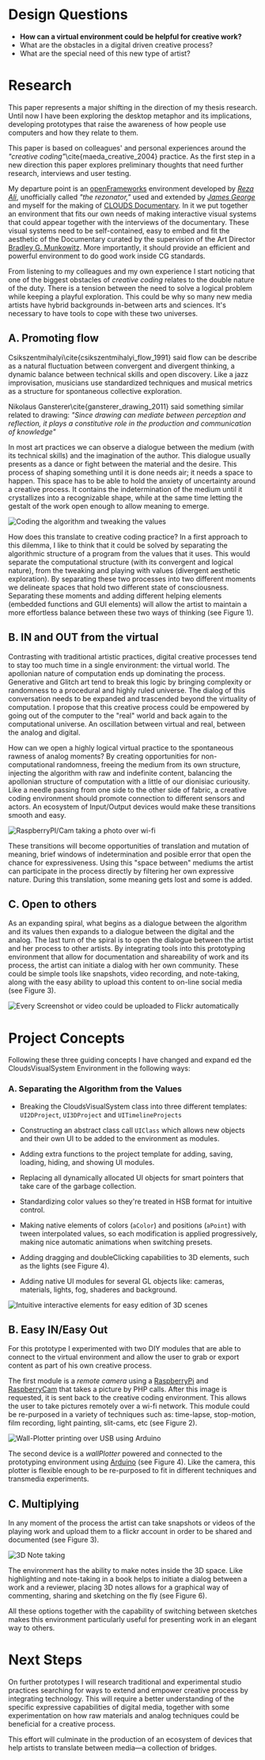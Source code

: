 Design Questions
==============

- **How can a virtual environment could be helpful for creative work?**
- What are the obstacles in a digital driven creative process?
- What are the special need of this new type of artist?

Research
==============
This paper represents a major shifting in the direction of my thesis research. Until now I have been exploring the desktop metaphor and its implications, developing prototypes that raise the awareness of how people use computers and how they relate to them.

This paper is based on colleagues' and personal experiences around the *"creative coding"*\cite{maeda_creative_2004} practice. As the first step in a new direction this paper explores preliminary thoughts that need further research, interviews and user testing.

My departure point is an [openFrameworks](http://www.openframeworks.cc/) environment developed by *[Reza Ali](http://www.syedrezaali.com/)*, unofficially called *"the rezonator,"* used and extended by *[James George](http://jamesgeorge.org/)* and myself for the making of [CLOUDS Documentary](http://www.kickstarter.com/projects/1636630114/clouds-interactive-documentary). In it we put together an environment that fits our own needs of making interactive visual systems that could appear together with the interviews of the documentary.
These visual systems need to be self-contained, easy to embed and fit the aesthetic of the Documentary curated by the supervision of the Art Director [Bradley G. Munkowitz](http://gmunk.com/). More importantly, it should provide an efficient and powerful environment to do good work inside CG standards.

From listening to my colleagues and my own experience I start noticing that one of the biggest obstacles of *creative coding* 
relates to the double nature of the duty. There is a tension between the need to solve a logical problem while keeping a playful exploration. This could be why so many new media artists have hybrid backgrounds in-between arts and sciences. It's necessary to have tools to cope with these two universes.  

## A. Promoting flow
Csikszentmihalyi\cite{csikszentmihalyi_flow_1991} said flow can be describe as a natural fluctuation between convergent and divergent thinking, a dynamic balance between technical skills and open discovery. Like a jazz improvisation, musicians use standardized techniques and musical metrics as a structure for spontaneous collective exploration. 

Nikolaus Gansterer\cite{gansterer_drawing_2011} said something similar related to drawing: *"Since drawing can mediate between perception and reflection, it plays a constitutive role in the production and communication of knowledge"*

In most art practices we can observe a dialogue between the medium (with its technical skills) and the imagination of the author. This dialogue usually presents as a dance or fight between the material and the desire. This process of shaping something until it is done needs air; it needs a space to happen. This space has to be able to hold the anxiety of uncertainty around a creative process. It contains the indetermination of the medium until it crystallizes into a recognizable shape, while at the same time letting the gestalt of the work open enough to allow meaning to emerge. 

![Coding the algorithm and tweaking the values](images/01.png)

How does this translate to creative coding practice? In a first approach to this dilemma, I like to think that it could be solved by separating the algorithmic structure of a program from the values that it uses. This would separate the computational structure (with its convergent and logical nature), from the tweaking and playing with values (divergent aesthetic exploration). By separating these two processes into two different moments we delineate spaces that hold two different state of consciousness. Separating these moments and adding different helping elements (embedded functions and GUI elements)  will allow the artist to maintain a more effortless balance between these two ways of thinking (see Figure 1).

## B. IN and OUT from the virtual 
Contrasting with traditional artistic practices, digital creative processes tend to stay too much time in a single environment: the virtual world. The apollonian nature of computation ends up dominating the process. Generative and Glitch art tend to break this logic by bringing complexity or randomness to a procedural and highly ruled universe.
The dialog of this conversation needs to be expanded and trascended beyond the virtuality of computation. I propose that this creative process could be empowered by going out of the computer to the "real" world and back again to the computational universe. An oscillation between virtual and real, between the analog and digital. 

How can we open a highly logical virtual practice to the spontaneous rawness of analog moments? By creating opportunities for non-computational randomness, freeing the medium from its own structure, injecting the algorithm with raw and indefinite content, balancing the apollonian structure of computation with a little of our dionisiac curiousity. Like a needle passing from one side to the other side of fabric, a creative coding environment should promote connection to different sensors and actors. An ecosystem of Input/Output devices would make these transitions smooth and easy.

![RaspberryPI/Cam taking a photo over wi-fi](images/05.png)

These transitions will become opportunities of translation and mutation of meaning, brief windows of indetermination and posible error that open the chance for expressiveness. Using this "space between" mediums the artist can participate in the process directly by filtering her own expressive nature. During this translation, some meaning gets lost and some is added.

## C. Open to others
As an expanding spiral, what begins as a dialogue between the algorithm and its values then expands to a dialogue between the digital and the analog. The last turn of the spiral is to open the dialogue between the artist and her process to other artists. 
By integrating tools into this prototyping environment that allow for documentation and shareability of work and its process, the artist can initiate a dialog with her own community. These could be simple tools like snapshots, video recording, and note-taking, along with the easy ability to upload this content to on-line social media (see Figure 3).

![Every Screenshot or video could be uploaded to Flickr automatically](images/07.png)

Project Concepts
==============
Following these three guiding concepts I have changed and expand ed the CloudsVisualSystem Environment in the following ways:

### A. Separating the Algorithm from the Values

- Breaking the CloudsVisualSystem class into three different templates: ```UI2DProject```, ```UI3DProject``` and ```UITimelineProjects```

- Constructing an abstract class call ```UIClass``` which allows new objects and their own UI to be added to the environment as modules.

- Adding extra functions to the project template for adding, saving, loading, hiding, and showing UI modules.

- Replacing all dynamically allocated UI objects for smart pointers that take care of the garbage collection.

- Standardizing color values so they're treated in HSB format for intuitive control. 

- Making native elements of colors (```aColor```) and positions (```aPoint```) with tween interpolated values, so each modification is applied progressively, making nice automatic animations when switching presets.

- Adding dragging and doubleClicking capabilities to 3D elements, such as the lights (see Figure 4).

- Adding native UI modules for several GL objects like: cameras, materials, lights, fog, shaderes and background.

![Intuitive interactive elements for easy edition of 3D scenes](images/03.png)

## B. Easy IN/Easy Out
For this prototype I experimented with two DIY modules that are able to connect to the virtual environment and allow the user to grab or export content as part of his own creative process.

The first module is a *remote camera* using a [RaspberryPi](http://www.raspberrypi.org/) and [RaspberryCam](http://www.raspberrypi.org/camera) that takes a picture by PHP calls. After this image is requested, it is sent back to the creative coding environment. This allows the user to take pictures remotely over a wi-fi network. This module could be re-purposed in a variety of techniques such as: time-lapse, stop-motion, film recording, light painting, slit-cams, etc (see Figure 2).  
 
![Wall-Plotter printing over USB using Arduino](images/06.png)

The second device is a *wallPlotter* powered and connected to the prototyping environment using [Arduino](http://arduino.cc/) (see Figure 4). Like the camera, this plotter is flexible enough to be re-purposed to fit in different techniques and transmedia experiments.


## C. Multiplying 

In any moment of the process the artist can take snapshots or videos of the playing work and upload them to a flickr account in order to be shared and documented (see Figure 3).

![3D Note taking](images/08.png)

The environment has the ability to make notes inside the 3D space. Like highlighting and note-taking in a book helps to initiate a dialog between a work and a reviewer, placing 3D notes allows for a graphical way of commenting, sharing and sketching on the fly (see Figure 6). 

All these options together with the capability of switching between sketches makes this environment particularly useful for presenting work in an elegant way to others.

Next Steps
==============
On further prototypes I will research traditional and experimental studio practices searching for ways to extend and empower creative process by integrating technology. This will require a better understanding of the specific expressive capabilities of digital media, together with some experimentation on how raw materials and analog techniques could be beneficial for a creative process.

This effort will culminate in the production of an ecosystem of devices that help artists to translate between media—a collection of bridges. 
